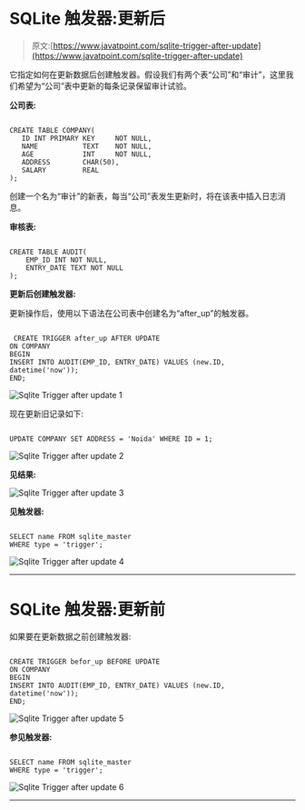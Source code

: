 # SQLite 触发器:更新后

> 原文:[https://www.javatpoint.com/sqlite-trigger-after-update](https://www.javatpoint.com/sqlite-trigger-after-update)

它指定如何在更新数据后创建触发器。假设我们有两个表“公司”和“审计”，这里我们希望为“公司”表中更新的每条记录保留审计试验。

**公司表:**

```

CREATE TABLE COMPANY(
   ID INT PRIMARY KEY     NOT NULL,
   NAME           TEXT    NOT NULL,
   AGE            INT     NOT NULL,
   ADDRESS        CHAR(50),
   SALARY         REAL
);

```

创建一个名为“审计”的新表，每当“公司”表发生更新时，将在该表中插入日志消息。

**审核表:**

```

CREATE TABLE AUDIT(
    EMP_ID INT NOT NULL,
    ENTRY_DATE TEXT NOT NULL
); 

```

**更新后创建触发器:**

更新操作后，使用以下语法在公司表中创建名为“after_up”的触发器。

```

 CREATE TRIGGER after_up AFTER UPDATE 
ON COMPANY
BEGIN
INSERT INTO AUDIT(EMP_ID, ENTRY_DATE) VALUES (new.ID, datetime('now'));
END;

```

![Sqlite Trigger after update 1](../Images/a5d606b16becc569f3dd7e8c17b3e163.png)

现在更新旧记录如下:

```

UPDATE COMPANY SET ADDRESS = 'Noida' WHERE ID = 1; 

```

![Sqlite Trigger after update 2](../Images/91ed79903c81de41c63e36257a91ac46.png)

**见结果:**

![Sqlite Trigger after update 3](../Images/cf9e0742fc142702435b84b52d30d0a3.png)

**见触发器:**

```

SELECT name FROM sqlite_master
WHERE type = 'trigger'; 

```

![Sqlite Trigger after update 4](../Images/8aafbbc4280a04cb5851dffb6c2462cd.png)

* * *

# SQLite 触发器:更新前

如果要在更新数据之前创建触发器:

```

CREATE TRIGGER befor_up BEFORE UPDATE 
ON COMPANY
BEGIN
INSERT INTO AUDIT(EMP_ID, ENTRY_DATE) VALUES (new.ID, datetime('now'));
END;

```

![Sqlite Trigger after update 5](../Images/fca1c021affedc004d78679ce4bce682.png)

**参见触发器:**

```

SELECT name FROM sqlite_master
WHERE type = 'trigger';      

```

![Sqlite Trigger after update 6](../Images/aa2f3b2bbc62981819141db7610e3a4b.png)

* * *